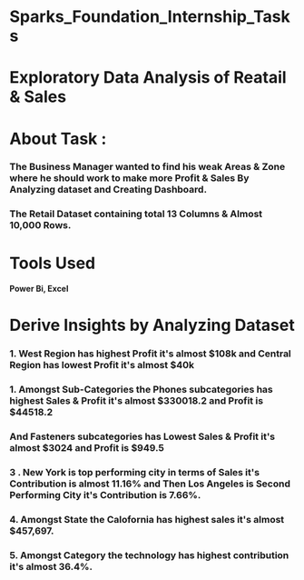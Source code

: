 # Sparks_Foundation_Internship_Tasks

# Exploratory Data Analysis of Reatail & Sales

# About Task :
### The Business Manager wanted to find his weak Areas & Zone where he should work to make more Profit & Sales By Analyzing dataset and Creating Dashboard.
### The Retail Dataset containing total 13 Columns &  Almost 10,000 Rows.

# Tools Used
#### Power Bi, Excel

# Derive Insights by Analyzing Dataset
### 1. West Region has highest Profit it's almost $108k and Central Region has lowest Profit it's almost $40k
### 1. Amongst Sub-Categories the Phones subcategories  has highest Sales & Profit it's almost $330018.2 and Profit is $44518.2 
### And Fasteners subcategories  has Lowest Sales & Profit it's almost $3024 and Profit is $949.5 
### 3 . New York is top performing city in terms of Sales it's Contribution is almost 11.16% and Then Los Angeles is Second Performing City it's Contribution is 7.66%.
### 4. Amongst State the Calofornia has highest sales it's almost $457,697.
### 5. Amongst Category the technology has highest contribution it's almost 36.4%.


